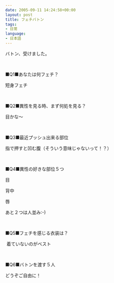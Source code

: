 ```yaml
---
date: 2005-09-11 14:24:58+00:00
layout: post
title: フェチバトン
tags:
- 日常
language:
- 日本語
---
```


バトン、受けました。




 




■Q1■あなたは何フェチ？ 




短身フェチ 




 




■Q2■異性を見る時、まず何処を見る？ 




目かな～




 




■Q3■最近プッシュ出来る部位 




指で押すと凹む腹（そういう意味じゃないって！？） 




 




■Q4■異性の好きな部位５つ 




目




背中




唇




あと２つは人並み:-) 　 




 




■Q5■フェチを感じる衣装は？




 着ていないのがベスト 




 




■Q6■バトンを渡す５人 




どうぞご自由に！ 




 
